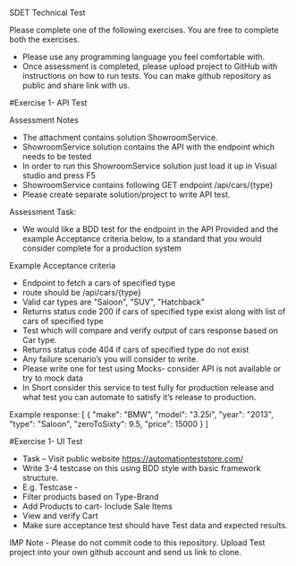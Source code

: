 # 
SDET Technical Test

Please complete one of the following exercises. You are free to complete both the exercises.
-  Please use any programming language you feel comfortable with.
-  Once assessment is completed, please upload project to GitHub with instructions on how to run tests. You can make github repository as public and share link with us.


#Exercise 1- API Test

Assessment Notes
-	The attachment contains solution ShowroomService.
-	ShowroomService solution contains the API with the endpoint which needs to be tested
-	In order to run this ShowroomService solution just load it up in Visual studio and press F5
-	ShowroomService contains following GET endpoint /api/cars/{type}
-	Please create separate solution/project to write API test.

Assessment Task:
-	We would like a BDD test for the endpoint in the API Provided and the example Acceptance criteria below, to a standard that you would consider complete for a production system

Example Acceptance criteria 
-	Endpoint to fetch a cars of specified type
-	route should be /api/cars/{type}
-	Valid car types are "Saloon", "SUV", "Hatchback"
-	Returns status code 200 if cars of specified type exist along with list of cars of specified type
-	Test which will compare and verify output of cars response based on Car type.
-	Returns status code 404 if cars of specified type do not exist 
-	Any failure scenario’s you will consider to write.
-	Please write one for test using Mocks- consider API is not available or try to mock data
-	In Short consider this service to test fully for production release and what test you can automate to satisfy it’s release to production.


Example response: 
[
  {
    "make": "BMW",
    "model": "3.25i",
    "year": "2013",
    "type": "Saloon",
    "zeroToSixty": 9.5,
    "price": 15000
  }
]


#Exercise 1- UI Test
-	Task – Visit public website https://automationteststore.com/
-	Write 3-4 testcase on this using BDD style with basic framework structure.
-	E.g. Testcase - 
- Filter products based on Type-Brand
- Add Products to cart- Include Sale Items
- View and verify Cart
- Make sure acceptance test should have Test data and expected results.

IMP Note - Please do not commit code to this repository.
Upload Test project into your own github account and send us link to clone.
